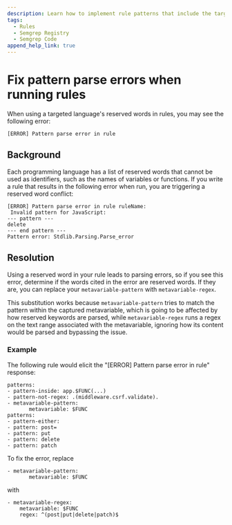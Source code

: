 ```yaml
---
description: Learn how to implement rule patterns that include the targeted language's reserved words.
tags:
  - Rules
  - Semgrep Registry
  - Semgrep Code
append_help_link: true
---
```




# Fix pattern parse errors when running rules

When using a targeted language's reserved words in rules, you may see the following error:

```console
[ERROR] Pattern parse error in rule
```

## Background

Each programming language has a list of reserved words that cannot be used as identifiers, such as the names of variables or functions. If you write a rule that results in the following error when run, you are triggering a reserved word conflict:

```console
[ERROR] Pattern parse error in rule ruleName:
 Invalid pattern for JavaScript:
--- pattern ---
delete
--- end pattern ---
Pattern error: Stdlib.Parsing.Parse_error
```

## Resolution

Using a reserved word in your rule leads to parsing errors, so if you see this error, determine if the words cited in the error are reserved words. If they are, you can replace your `metavariable-pattern` with `metavariable-regex`.

This substitution works because `metavariable-pattern` tries to match the pattern within the captured metavariable, which is going to be affected by how reserved keywords are parsed, while `metavariable-regex` runs a regex on the text range associated with the metavariable, ignoring how its content would be parsed and bypassing the issue.

### Example

The following rule would elicit the "[ERROR] Pattern parse error in rule" response:

```code
patterns:
- pattern-inside: app.$FUNC(...)
- pattern-not-regex: .(middleware.csrf.validate).
- metavariable-pattern:
       metavariable: $FUNC
patterns:
- pattern-either:
- pattern: post=
- pattern: put
- pattern: delete
- pattern: patch
```

To fix the error, replace

```code
- metavariable-pattern:
       metavariable: $FUNC
```

with

```code
- metavariable-regex:
    metavariable: $FUNC
    regex: ^(post|put|delete|patch)$
```
